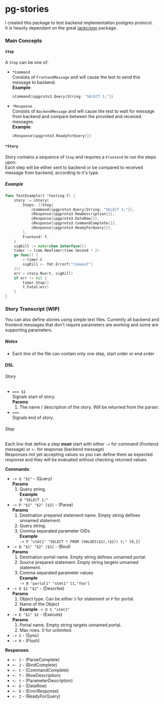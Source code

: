 # pg-stories

I created this package to test backend implementation postgres protocol.  
It is heavily dependant on the great [jackc/pgx](https://github.com/jackc/pgx) package.

### Main Concepts

#### `Step`
A `Step` can be one of:
 - `*Command`  
 Consists of `FrontendMessage` and will cause the test to send this message to backend.  
**Example**:
   ```go
   &Command{&pgproto3.Query{String: "SELECT 1;"}}
   ```
 - `*Response`  
 Consists of `BackendMessage` and will cause the test to wait for message from backend 
 and compare between the provided and received messages.  
**Example**:
   ```go
   &Response{&pgproto3.ReadyForQuery{}}
   ```


#### `*Story`
Story contains a sequence of `Step` and requires a `Frontend` to run the steps upon.  
Each step will be either sent to backend or be compared to received message from backend, 
according to it's type.
##### Example
```go
func TestExample(t *testing.T) {
    story := &Story{
        Steps: []Step{
            &Command{&pgproto3.Query{String: "SELECT 1;"}},
            &Response{&pgproto3.RowDescription{}},
            &Response{&pgproto3.DataRow{}},
            &Response{&pgproto3.CommandComplete{}},
            &Response{&pgproto3.ReadyForQuery{}},
        },
        Frontend: f,
    }
    sigKill := make(chan interface{})
    timer := time.NewTimer(time.Second * 2)
    go func() {
        <-timer.C
        sigKill <- fmt.Errorf("timeout")
    }()
    err = story.Run(t, sigKill)
    if err != nil {
    	timer.Stop()
        t.Fatal(err)
    }
}
```

### Story Transcript (WIP)
You can also define stories using simple text files. Currently all backend and frontend messages
that don't require parameters are working and some are supporting parameters.
##### Notes  
- Each line of the file can contain only one step, start order or end order
#### DSL
###### Story
- `=== $1`  
   Signals start of story.  
   **Params**
   1. The name / description of the story. Will be returned from the parser.
- `===`  
   Signals end of story.
###### Step
Each line that define a step **must** start with either `->` for command (frontend message) 
or `<-` for response (backend message)  
Responses not yet accepting values so you can define them as expected response 
and they will be evaluated without checking returned values.
  
__Commands__:
- `-> Q "$1"` - (Query)  
   **Params**  
   1. Query string.  
   **Example**  
   `Q "SELECT 1;"`
- `-> P "$1" "$2" [$3]` - (Parse)    
   **Params**  
   1. Destination prepared statement name. Empty string defines unnamed statement.
   2. Query string.
   3. Comma separated parameter OIDs  
   **Example**  
   `-> P "stmt1" "SELECT * FROM (VALUES($1),($2)) t;" [0,2]`
- `-> B "$1" "$2" [$3]` - (Bind)  
  **Params**
  1. Destination portal name. Empty string defines unnamed portal.
  2. Source prepared statement. Empty string targets unnamed statement.
  3. Comma separated parameter values  
  **Example**  
  `-> B "portal1" "stmt1" [1,"foo"]`
- `-> D $1 "$2"` - (Describe)  
    **Params**
    1. Object type. Can be either `S` for statement or `P` for portal.
    2. Name of the Object  
    **Example**
    `-> D S "stmt1"`  
 - `-> E "$1" $2` - (Execute)  
    **Params**  
    1. Portal name. Empty string targets unnamed portal.
    2. Max rows. 0 for unlimited.
 - `-> S` - (Sync)
 - `-> H` - (Flush)
 
 __Responses__:  
 - `<- 1` - (ParseComplete)
 - `<- 2` - (BindComplete)
 - `<- C` - (CommandComplete)
 - `<- T` - (RowDescription)
 - `<- t` - (ParameterDescription)
 - `<- D` - (DataRow)
 - `<- E` - (ErrorResponse)
 - `<- Z` - (ReadyForQuery)
